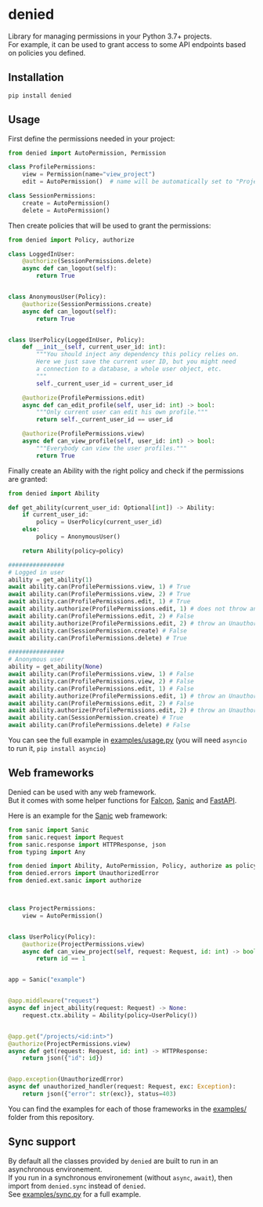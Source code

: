 # denied

Library for managing permissions in your Python 3.7+ projects.  
For example, it can be used to grant access to some API endpoints based on policies you defined.

## Installation

```
pip install denied
```

## Usage

First define the permissions needed in your project:

```python 
from denied import AutoPermission, Permission

class ProfilePermissions:
    view = Permission(name="view_project")
    edit = AutoPermission()  # name will be automatically set to "ProjectPermissions.edit"

class SessionPermissions:
    create = AutoPermission()
    delete = AutoPermission()
```

Then create policies that will be used to grant the permissions:

```python
from denied import Policy, authorize

class LoggedInUser:
    @authorize(SessionPermissions.delete)
    async def can_logout(self):
        return True


class AnonymousUser(Policy):
    @authorize(SessionPermissions.create)
    async def can_logout(self):
        return True


class UserPolicy(LoggedInUser, Policy):
    def __init__(self, current_user_id: int):
        """You should inject any dependency this policy relies on.
        Here we just save the current user ID, but you might need 
        a connection to a database, a whole user object, etc.
        """
        self._current_user_id = current_user_id

    @authorize(ProfilePermissions.edit)
    async def can_edit_profile(self, user_id: int) -> bool:
        """Only current user can edit his own profile."""
        return self._current_user_id == user_id

    @authorize(ProfilePermissions.view)
    async def can_view_profile(self, user_id: int) -> bool:
        """Everybody can view the user profiles."""
        return True
```

Finally create an Ability with the right policy and check if the permissions are granted:

```python
from denied import Ability

def get_ability(current_user_id: Optional[int]) -> Ability:
    if current_user_id:
        policy = UserPolicy(current_user_id)
    else:
        policy = AnonymousUser()

    return Ability(policy=policy)

################
# Logged in user
ability = get_ability(1)
await ability.can(ProfilePermissions.view, 1) # True
await ability.can(ProfilePermissions.view, 2) # True
await ability.can(ProfilePermissions.edit, 1) # True
await ability.authorize(ProfilePermissions.edit, 1) # does not throw any error
await ability.can(ProfilePermissions.edit, 2) # False
await ability.authorize(ProfilePermissions.edit, 2) # throw an UnauthorizedError
await ability.can(SessionPermission.create) # False
await ability.can(ProfilePermissions.delete) # True

################
# Anonymous user
ability = get_ability(None)
await ability.can(ProfilePermissions.view, 1) # False
await ability.can(ProfilePermissions.view, 2) # False
await ability.can(ProfilePermissions.edit, 1) # False
await ability.authorize(ProfilePermissions.edit, 1) # throw an UnauthorizedError
await ability.can(ProfilePermissions.edit, 2) # False
await ability.authorize(ProfilePermissions.edit, 2) # throw an UnauthorizedError
await ability.can(SessionPermission.create) # True
await ability.can(ProfilePermissions.delete) # False
```

You can see the full example in [examples/usage.py](https://github.com/holinnn/denied/tree/main/examples/usage.py) (you will need `asyncio` to run it, `pip install asyncio`)


## Web frameworks

Denied can be used with any web framework.  
But it comes with some helper functions for [Falcon](https://falcon.readthedocs.io/en/stable/), [Sanic](https://sanic.dev/en/) and [FastAPI](https://fastapi.tiangolo.com/).

Here is an example for the [Sanic](https://sanic.dev/en/) web framework:
```python 
from sanic import Sanic
from sanic.request import Request
from sanic.response import HTTPResponse, json
from typing import Any

from denied import Ability, AutoPermission, Policy, authorize as policy_authorize
from denied.errors import UnauthorizedError
from denied.ext.sanic import authorize



class ProjectPermissions:
    view = AutoPermission()


class UserPolicy(Policy):
    @authorize(ProjectPermissions.view)
    async def can_view_project(self, request: Request, id: int) -> bool:
        return id == 1


app = Sanic("example")


@app.middleware("request")
async def inject_ability(request: Request) -> None:
    request.ctx.ability = Ability(policy=UserPolicy())


@app.get("/projects/<id:int>")
@authorize(ProjectPermissions.view)
async def get(request: Request, id: int) -> HTTPResponse:
    return json({"id": id})


@app.exception(UnauthorizedError)
async def unauthorized_handler(request: Request, exc: Exception):
    return json({"error": str(exc)}, status=403)
```

You can find the examples for each of those frameworks in the [examples/](https://github.com/holinnn/denied/tree/main/examples) folder from this repository.


## Sync support

By default all the classes provided by `denied` are built to run in an asynchronous environement.  
If you run in a synchronous environement (without `async`, `await`), then import from `denied.sync` instead of `denied`.  
See [examples/sync.py](https://github.com/holinnn/denied/tree/main/examples/sync.py) for a full example.

